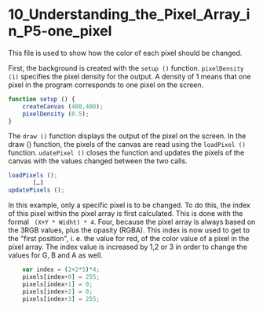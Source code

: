 # 10_Understanding_the_Pixel_Array_in_P5-one_pixel

This file is used to show how the color of each pixel should be changed. 

First, the background is created with the `setup ()` function. `pixelDensity (1)` specifies the pixel density for the output. A density of 1 means that one pixel in the program corresponds to one pixel on the screen.

```javascript
function setup () {
	createCanvas (400,400);
	pixelDensity (0.5);
}
```

The `draw ()` function displays the output of the pixel on the screen. In the draw () function, the pixels of the canvas are read using the `loadPixel ()` function. `udatePixel ()` closes the function and updates the pixels of the canvas with the values changed between the two calls.

```javascript
loadPixels ();
       […]
updatePixels ();
```
In this example, only a specific pixel is to be changed. To do this, the index of this pixel within the pixel array is first calculated. This is done with the formal ` (X+Y * Widht) * 4`. Four, because the pixel array is always based on the 3RGB values, plus the opasity (RGBA). This index is now used to get to the "first position", i. e. the value for red, of the color value of a pixel in the pixel array. The index value is increased by 1,2 or 3 in order to change the values for G, B and A as well.

```javascript
    var index = (2+2*5)*4;
    pixels[index+0] = 255;
    pixels[index+1] = 0;
    pixels[index+2] = 0;
    pixels[index+3] = 255;
```
